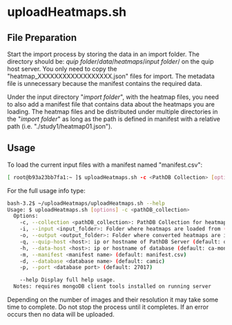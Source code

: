 # uploadHeatmaps.sh

## File Preparation

Start the import process by storing the data in an import folder.  The directory should be: _quip folder_/_data_/_heatmaps_/_input folder_/ on the quip host server.  You only need to copy the "heatmap_XXXXXXXXXXXXXXXXXX.json" files for import.  The metadata file is unnecessary because the manifest contains the required data.

Under the input directory "_import folder_", with the heatmap files, you need to also add a manifest file that contains data about the heatmaps you are loading.  The heatmap files and be distributed under multiple directories in the "_import folder_" as long as the path is defined in manifest with a relative path (i.e. "./study1/heatmap01.json").

## Usage

To load the current input files with a manifest named "manifest.csv":

```bash
[ root@b93a23bb7fa1:~ ]$ uploadHeatmaps.sh -c <PathDB Collection> [option]
```

For the full usage info type:

```bash
bash-3.2$ ~/uploadHeatmaps/uploadHeatmaps.sh --help
Usage: $ uploadHeatmaps.sh [options] -c <pathDB_collection>
  Options:
    -c, --collection <pathDB_collection>: PathDB Collection for heatmaps (*this parameter required)
    -i, --input <input_folder>: Folder where heatmaps are loaded from (default: input)
    -o, --output <output_folder>: Folder where converted heatmaps are imported from (default: output)
    -q, --quip-host <host>: ip or hostname of PathDB Server (default: quip-pathdb)
    -h, --data-host <host>: ip or hostname of database (default: ca-mongo)
    -m, --manifest <manifest name> (default: manifest.csv)
    -d, --database <database name> (default: camic)
    -p, --port <database port> (default: 27017)

    --help Display full help usage.
  Notes: requires mongoDB client tools installed on running server
```

Depending on the number of images and their resolution it may take some time to complete.  Do not stop the process until it completes.  If an error occurs then no data will be uploaded.

